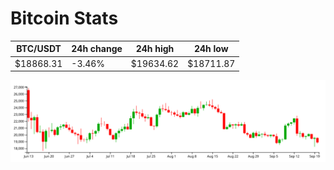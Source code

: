 # Bitcoin Stats

BTC/USDT|24h change|24h high|24h low|
|---|---|---|---|
|$18868.31|-3.46%|$19634.62|$18711.87|

<img src="./chart.svg">
